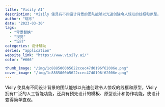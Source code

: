 ```yaml
---
title: "Visily AI"
description: "Visily 使具有不同设计背景的团队能够以光速创建令人惊叹的线框和原型。Visily 拥有广泛的人工智能功能，还具有预"
author: "瑞东"
date: "2023-03-30"
tags:
  - "背景替换"
  - "视觉"
  - "设计"
categories: 设计辅助
series: "application"
website_link: "https://www.visily.ai/"
color: "#666"

thumb_image: "/img/1c8885000b5622ccec47d0196f62006e.png"
cover_image: "/img/1c8885000b5622ccec47d0196f62006e.png"
---
```


Visily 使具有不同设计背景的团队能够以光速创建令人惊叹的线框和原型。Visily 拥有广泛的人工智能功能，还具有预先设计的模板、原型设计和协作功能，使设计变得简单直观。